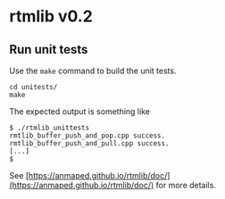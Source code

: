 # rtmlib v0.2

## Run unit tests

Use the `make` command to build the unit tests.
```
cd unitests/
make
```

The expected output is something like
```
$ ./rtmlib_unittests 
rmtlib_buffer_push_and_pop.cpp success.
rmtlib_buffer_push_and_pull.cpp success.
[...]
$
```

See [https://anmaped.github.io/rtmlib/doc/](https://anmaped.github.io/rtmlib/doc/) for more details.
